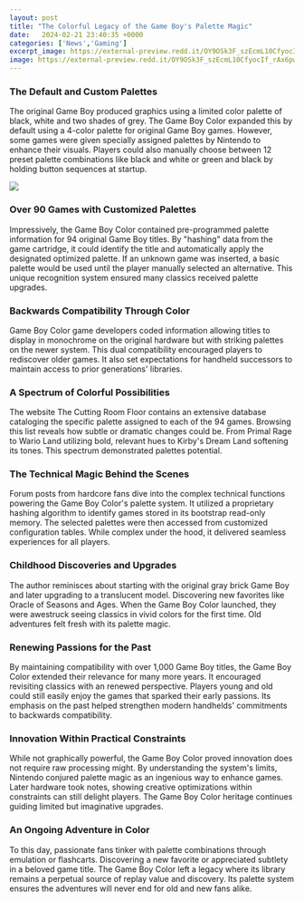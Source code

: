 ```yaml
---
layout: post
title: "The Colorful Legacy of the Game Boy's Palette Magic"
date:   2024-02-21 23:40:35 +0000
categories: ['News','Gaming']
excerpt_image: https://external-preview.redd.it/OY9OSk3F_szEcmL10CfyocIf_rAx6pw3B7ME96usyRc.jpg?auto=webp&amp;s=4aa9bb5924660e874d941618c3947860e0857ec6
image: https://external-preview.redd.it/OY9OSk3F_szEcmL10CfyocIf_rAx6pw3B7ME96usyRc.jpg?auto=webp&amp;s=4aa9bb5924660e874d941618c3947860e0857ec6
---
```


### **The Default and Custom Palettes**
The original Game Boy produced graphics using a limited color palette of black, white and two shades of grey. The Game Boy Color expanded this by default using a 4-color palette for original Game Boy games. However, some games were given specially assigned palettes by Nintendo to enhance their visuals. Players could also manually choose between 12 preset palette combinations like black and white or green and black by holding button sequences at startup. 

![](https://external-preview.redd.it/OY9OSk3F_szEcmL10CfyocIf_rAx6pw3B7ME96usyRc.jpg?auto=webp&amp;s=4aa9bb5924660e874d941618c3947860e0857ec6)
### **Over 90 Games with Customized Palettes** 
Impressively, the Game Boy Color contained pre-programmed palette information for 94 original Game Boy titles. By "hashing" data from the game cartridge, it could identify the title and automatically apply the designated optimized palette. If an unknown game was inserted, a basic palette would be used until the player manually selected an alternative. This unique recognition system ensured many classics received palette upgrades.
### **Backwards Compatibility Through Color**
Game Boy Color game developers coded information allowing titles to display in monochrome on the original hardware but with striking palettes on the newer system. This dual compatibility encouraged players to rediscover older games. It also set expectations for handheld successors to maintain access to prior generations' libraries.
### **A Spectrum of Colorful Possibilities**
The website The Cutting Room Floor contains an extensive database cataloging the specific palette assigned to each of the 94 games. Browsing this list reveals how subtle or dramatic changes could be. From Primal Rage to Wario Land utilizing bold, relevant hues to Kirby's Dream Land softening its tones. This spectrum demonstrated palettes potential.  
### **The Technical Magic Behind the Scenes**  
Forum posts from hardcore fans dive into the complex technical functions powering the Game Boy Color's palette system. It utilized a proprietary hashing algorithm to identify games stored in its bootstrap read-only memory. The selected palettes were then accessed from customized configuration tables. While complex under the hood, it delivered seamless experiences for all players.
### **Childhood Discoveries and Upgrades**
The author reminisces about starting with the original gray brick Game Boy and later upgrading to a translucent model. Discovering new favorites like Oracle of Seasons and Ages. When the Game Boy Color launched, they were awestruck seeing classics in vivid colors for the first time. Old adventures felt fresh with its palette magic.
### **Renewing Passions for the Past**  
By maintaining compatibility with over 1,000 Game Boy titles, the Game Boy Color extended their relevance for many more years. It encouraged revisiting classics with an renewed perspective. Players young and old could still easily enjoy the games that sparked their early passions. Its emphasis on the past helped strengthen modern handhelds' commitments to backwards compatibility. 
### **Innovation Within Practical Constraints**  
While not graphically powerful, the Game Boy Color proved innovation does not require raw processing might. By understanding the system's limits, Nintendo conjured palette magic as an ingenious way to enhance games. Later hardware took notes, showing creative optimizations within constraints can still delight players. The Game Boy Color heritage continues guiding limited but imaginative upgrades.
### **An Ongoing Adventure in Color**
To this day, passionate fans tinker with palette combinations through emulation or flashcarts. Discovering a new favorite or appreciated subtlety in a beloved game title. The Game Boy Color left a legacy where its library remains a perpetual source of replay value and discovery. Its palette system ensures the adventures will never end for old and new fans alike.